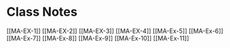 # Class Notes
[[MA-EX-1]]
[[MA-EX-2]]
[[MA-EX-3]]
[[MA-EX-4]]
[[MA-Ex-5]]
[[MA-Ex-6]]
[[MA-Ex-7]]
[[MA-Ex-8]]
[[MA-Ex-9]]
[[MA-Ex-10]]
[[MA-Ex-11]]
